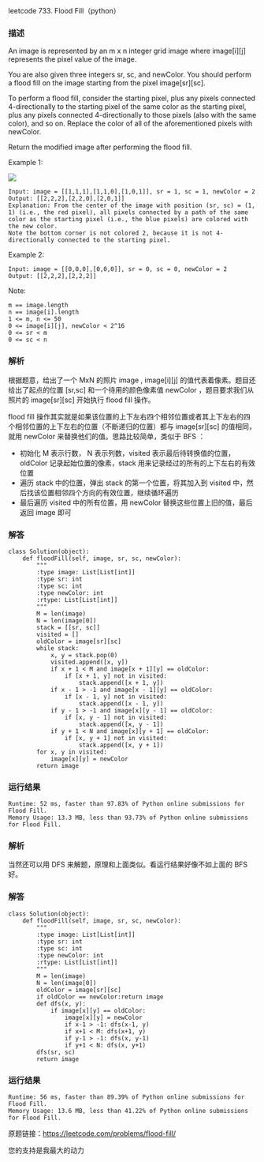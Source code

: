 leetcode  733. Flood Fill（python）

### 描述


An image is represented by an m x n integer grid image where image[i][j] represents the pixel value of the image.

You are also given three integers sr, sc, and newColor. You should perform a flood fill on the image starting from the pixel image[sr][sc].

To perform a flood fill, consider the starting pixel, plus any pixels connected 4-directionally to the starting pixel of the same color as the starting pixel, plus any pixels connected 4-directionally to those pixels (also with the same color), and so on. Replace the color of all of the aforementioned pixels with newColor.

Return the modified image after performing the flood fill.


Example 1:

![](https://assets.leetcode.com/uploads/2021/06/01/flood1-grid.jpg)

	Input: image = [[1,1,1],[1,1,0],[1,0,1]], sr = 1, sc = 1, newColor = 2
	Output: [[2,2,2],[2,2,0],[2,0,1]]
	Explanation: From the center of the image with position (sr, sc) = (1, 1) (i.e., the red pixel), all pixels connected by a path of the same color as the starting pixel (i.e., the blue pixels) are colored with the new color.
	Note the bottom corner is not colored 2, because it is not 4-directionally connected to the starting pixel.

	
Example 2:

	Input: image = [[0,0,0],[0,0,0]], sr = 0, sc = 0, newColor = 2
	Output: [[2,2,2],[2,2,2]]





Note:

	m == image.length
	n == image[i].length
	1 <= m, n <= 50
	0 <= image[i][j], newColor < 2^16
	0 <= sr < m
	0 <= sc < n


### 解析

根据题意，给出了一个 MxN 的照片 image , image[i][j] 的值代表着像素。题目还给出了起点的位置 [sr,sc] 和一个待用的颜色像素值 newColor ，题目要求我们从照片的  image[sr][sc] 开始执行 flood fill 操作。

flood fill 操作其实就是如果该位置的上下左右四个相邻位置或者其上下左右的四个相邻位置的上下左右的位置（不断递归的位置）都与 image[sr][sc]  的值相同，就用 newColor 来替换他们的值。思路比较简单，类似于 BFS ：

* 初始化 M 表示行数， N 表示列数，visited 表示最后待转换值的位置， oldColor 记录起始位置的像素，stack 用来记录经过的所有的上下左右的有效位置
* 遍历 stack 中的位置，弹出 stack 的第一个位置，将其加入到 visited 中，然后找该位置相邻四个方向的有效位置，继续循环遍历
* 最后遍历 visited 中的所有位置，用 newColor 替换这些位置上旧的值，最后返回 image 即可


### 解答
				

	class Solution(object):
	    def floodFill(self, image, sr, sc, newColor):
	        """
	        :type image: List[List[int]]
	        :type sr: int
	        :type sc: int
	        :type newColor: int
	        :rtype: List[List[int]]
	        """
	        M = len(image)
	        N = len(image[0])
	        stack = [[sr, sc]]
	        visited = []
	        oldColor = image[sr][sc]
	        while stack:
	            x, y = stack.pop(0)
	            visited.append([x, y])
	            if x + 1 < M and image[x + 1][y] == oldColor:
	                if [x + 1, y] not in visited:
	                    stack.append([x + 1, y])
	            if x - 1 > -1 and image[x - 1][y] == oldColor:
	                if [x - 1, y] not in visited:
	                    stack.append([x - 1, y])
	            if y - 1 > -1 and image[x][y - 1] == oldColor:
	                if [x, y - 1] not in visited:
	                    stack.append([x, y - 1])
	            if y + 1 < N and image[x][y + 1] == oldColor:
	                if [x, y + 1] not in visited:
	                    stack.append([x, y + 1])
	        for x, y in visited:
	            image[x][y] = newColor
	        return image
            	      
			
### 运行结果

	Runtime: 52 ms, faster than 97.83% of Python online submissions for Flood Fill.
	Memory Usage: 13.3 MB, less than 93.73% of Python online submissions for Flood Fill.


### 解析

当然还可以用 DFS 来解题，原理和上面类似。看运行结果好像不如上面的 BFS 好。

### 解答
			
	class Solution(object):
	    def floodFill(self, image, sr, sc, newColor):
	        """
	        :type image: List[List[int]]
	        :type sr: int
	        :type sc: int
	        :type newColor: int
	        :rtype: List[List[int]]
	        """
	        M = len(image)
	        N = len(image[0])
	        oldColor = image[sr][sc]
	        if oldColor == newColor:return image
	        def dfs(x, y):
	            if image[x][y] == oldColor:
	                image[x][y] = newColor
	                if x-1 > -1: dfs(x-1, y)
	                if x+1 < M: dfs(x+1, y)
	                if y-1 > -1: dfs(x, y-1)
	                if y+1 < N: dfs(x, y+1)
	        dfs(sr, sc)
	        return image			

### 运行结果

	Runtime: 56 ms, faster than 89.39% of Python online submissions for Flood Fill.
	Memory Usage: 13.6 MB, less than 41.22% of Python online submissions for Flood Fill.


原题链接：https://leetcode.com/problems/flood-fill/



您的支持是我最大的动力
